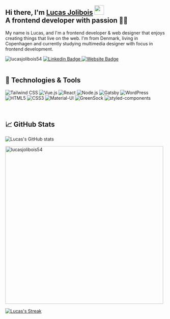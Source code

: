 
## Hi there, I'm <a href="https://lucasjolibois.com" rel="nofollow">Lucas Jolibois</a> <img src="https://raw.githubusercontent.com/MartinHeinz/MartinHeinz/master/wave.gif" width="30px"> <br/>A frontend developer with passion 👨‍💻


My name is Lucas, and I'm a frontend developer & web designer that enjoys creating things that live on the web. I'm from Denmark, living in Copenhagen and currently studying multimedia designer with focus in frontend development. <!-- You can find me on [![Twitter][1.2]][1],  or on [![LinkedIn][3.2]][3].-->

<div>
<img src="https://komarev.com/ghpvc/?username=lucasjolibois54&label=Profile%20views&color=0e75b6&style=flat" alt="lucasjolibois54" />

  <!--Linkedin-->
<a href="https://www.linkedin.com/in/lucas-bendix-jolibois-9b3550201/" rel="nofollow">
<img src="https://camo.githubusercontent.com/93ca47e21e17f622a41d26d599e008e4c30b8a322186f18019bc43d54f57b0c9/68747470733a2f2f696d672e736869656c64732e696f2f62616467652f2d4c696e6b6564496e2d3065373661383f7374796c653d666c61742d737175617265266c6f676f3d4c696e6b6564696e266c6f676f436f6c6f723d7768697465" alt="Linkedin Badge" data-canonical-src="https://img.shields.io/badge/-LinkedIn-0e76a8?style=flat-square&amp;logo=Linkedin&amp;logoColor=white" style="max-width:100%;">
</a>

<!--Portfolio-->
<a href="https://www.lucasjolibois.com/" rel="nofollow">
<img src="https://camo.githubusercontent.com/58303f0576559ea5bd6dad66e2a43cdab19d1902f1d4bdf693e8c0956dc1b46a/68747470733a2f2f696d672e736869656c64732e696f2f62616467652f576562736974652d3362353939383f7374796c653d666c61742d737175617265266c6f676f3d676f6f676c652d6368726f6d65266c6f676f436f6c6f723d7768697465" alt="Website Badge" data-canonical-src="https://img.shields.io/badge/Website-3b5998?style=flat-square&amp;logo=google-chrome&amp;logoColor=white" style="max-width:100%;">
</a>

  </div>
<br/>


## 🔧 Technologies & Tools
![Tailwind CSS](https://img.shields.io/static/v1?style=for-the-badge&message=Tailwind+CSS&color=222222&logo=Tailwind+CSS&logoColor=06B6D4&label=)
![Vue.js](https://img.shields.io/static/v1?style=for-the-badge&message=Vue.js&color=222222&logo=Vue.js&logoColor=4FC08D&label=)
![React](https://img.shields.io/static/v1?style=for-the-badge&message=React&color=222222&logo=React&logoColor=61DAFB&label=)
![Node.js](https://img.shields.io/static/v1?style=for-the-badge&message=Node.js&color=222222&logo=Node.js&logoColor=339933&label=)
![Gatsby](https://img.shields.io/static/v1?style=for-the-badge&message=Gatsby&color=222222&logo=Gatsby&logoColor=663399&label=)
![WordPress](https://img.shields.io/static/v1?style=for-the-badge&message=WordPress&color=222222&logo=WordPress&logoColor=21759B&label=)
![HTML5](https://img.shields.io/static/v1?style=for-the-badge&message=HTML5&color=222222&logo=HTML5&logoColor=E34F26&label=)
![CSS3](https://img.shields.io/static/v1?style=for-the-badge&message=CSS3&color=222222&logo=CSS3&logoColor=1572B6&label=)
![Material-UI](https://img.shields.io/static/v1?style=for-the-badge&message=Material-UI&color=222222&logo=Material-UI&logoColor=0081CB&label=)
![GreenSock](https://img.shields.io/static/v1?style=for-the-badge&message=GreenSock&color=222222&logo=GreenSock&logoColor=88CE02&label=)
![styled-components](https://img.shields.io/static/v1?style=for-the-badge&message=styled-components&color=222222&logo=styled-components&logoColor=FFFFFF&label=)
<!--![Locomotive-Scroll](https://img.shields.io/static/v1?style=for-the-badge&message=Locomotive-Scroll&color=222222&logo=Locomotive-Scroll&logoColor=0081CB&label=)-->

<br/>

<!--Visits counter-->

<!--<h3>
Thanks for stopping by I hope you'll enjoy my projects! &nbsp; 
  <a target="_blank" rel="noopener noreferrer" 
     <br><br><p align="left"> <img src="https://komarev.com/ghpvc/?username=lucasjolibois54&label=Profile%20views&color=0e75b6&style=flat" alt="lucasjolibois54" /> </p>
  </a>
</h3> -->

<!-- A+-->

## &#x1f4c8; GitHub Stats

![Lucas's GitHub stats](https://github-readme-stats.vercel.app/api?username=lucasjolibois54&show_icons=true&theme=radical)

<!-- langauges -->

<p><img align="center" width="496px" src="https://github-readme-stats.vercel.app/api/top-langs?username=lucasjolibois54&show_icons=true&locale=en&layout=compact&theme=radical" alt="lucasjolibois54" /></p>


<!-- streak-->
[![Lucas's Streak](http://github-readme-streak-stats.herokuapp.com?user=lucasjolibois54&theme=radical&fire=yellow&currStreakNum=yellow)](https://github.com/lucasjolibois54)
<!--
**lucasjolibois54/lucasjolibois54** is a ✨ _special_ ✨ repository because its `README.md` (this file) appears on your GitHub profile.

Here are some ideas to get you started:

- 🔭 I’m currently working on ...
- 🌱 I’m currently learning ...
- 👯 I’m looking to collaborate on ...
- 🤔 I’m looking for help with ...
- 💬 Ask me about ...
- 📫 How to reach me: ...
- 😄 Pronouns: ...
- ⚡ Fun fact: ...
--> 
